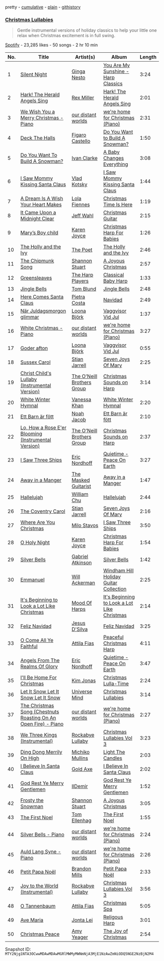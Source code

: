 pretty - [cumulative](/playlists/cumulative/37i9dQZF1DXdRynaRsnoZs.md) - [plain](/playlists/plain/37i9dQZF1DXdRynaRsnoZs) - [githistory](https://github.githistory.xyz/mackorone/spotify-playlist-archive/blob/main/playlists/plain/37i9dQZF1DXdRynaRsnoZs)

### [Christmas Lullabies](https://open.spotify.com/playlist/37i9dQZF1DXdRynaRsnoZs)

> Gentle instrumental versions of holiday classics to help your little one relax when Christmas excitement is in full swing.

[Spotify](https://open.spotify.com/user/spotify) - 23,285 likes - 50 songs - 2 hr 10 min

| No. | Title | Artist(s) | Album | Length |
|---|---|---|---|---|
| 1 | [Silent Night](https://open.spotify.com/track/3sPnX1oNBvVfxf8NzhsZQf) | [Ginga Nesto](https://open.spotify.com/artist/1dNyjcuUQztBbx0zk7MBRc) | [You Are My Sunshine \- Harp Classics](https://open.spotify.com/album/5a8OWw2hbEJofxPO4YFwBE) | 3:24 |
| 2 | [Hark! The Herald Angels Sing](https://open.spotify.com/track/6rBDrbfQOtnJNp0vNq9LuW) | [Rex Miller](https://open.spotify.com/artist/2p9DbVZjPWxDe9o716M43d) | [Hark! The Herald Angels Sing](https://open.spotify.com/album/4xXA2kyLlGXNEzCcyUHscD) | 2:01 |
| 3 | [We Wish You a Merry Christmas \- Piano](https://open.spotify.com/track/3szNR5TwMJxBC4PAc4SIYl) | [our distant worlds](https://open.spotify.com/artist/4fMFhhP8Sqi3WWiaoOm5QT) | [we're home for Christmas \(Piano\)](https://open.spotify.com/album/0ne2v4nlcqGxX9BdEONxcY) | 2:31 |
| 4 | [Deck The Halls](https://open.spotify.com/track/4E4q1ISp6Q416ozStCAZoK) | [Figaro Castello](https://open.spotify.com/artist/5Ry3FXe5PMGIUxcADr3a4n) | [Do You Want to Build A Snowman?](https://open.spotify.com/album/6vaGiLu1MD3JcsZmkQXp6Q) | 1:50 |
| 5 | [Do You Want To Build A Snowman?](https://open.spotify.com/track/2vwIMdSn7LSjFk5YleHKqF) | [Ivan Clarke](https://open.spotify.com/artist/6CDPO2Fvp4FmhIuopGwy2W) | [A Baby Changes Everything](https://open.spotify.com/album/1YHiGXAmqHP3ykTBezP5FV) | 3:08 |
| 6 | [I Saw Mommy Kissing Santa Claus](https://open.spotify.com/track/4lywk6avy47Pfa0z6z65wR) | [Vlad Kotsky](https://open.spotify.com/artist/4dXJTtjTNvhUGdt2j7CU2M) | [I Saw Mommy Kissing Santa Claus](https://open.spotify.com/album/2eaychKI038gk5D6zdYHCO) | 1:44 |
| 7 | [A Dream Is A Wish Your Heart Makes](https://open.spotify.com/track/12m082qt1zlO0KybXIVgnu) | [Lola Fiennes](https://open.spotify.com/artist/2AxgpeDAr8BILZvsEO445F) | [Christmas Time Is Here](https://open.spotify.com/album/6atF2Hn5oYHVxTQe0toTTf) | 1:19 |
| 8 | [It Came Upon a Midnight Clear](https://open.spotify.com/track/6YxMWJd7FWGYh3HbpBvjd9) | [Jeff Wahl](https://open.spotify.com/artist/3z975VInlGLspa4qHMmZwM) | [Christmas Guitar](https://open.spotify.com/album/3DhGSShEDNgIqqecW8EqnR) | 2:15 |
| 9 | [Mary’s Boy child](https://open.spotify.com/track/61VQF7MNKpHtCBZRr3TePx) | [Karen Joyce](https://open.spotify.com/artist/7yb60ZMXVj2XWFhMH8Yuxd) | [Christmas Harp For Babies](https://open.spotify.com/album/3kL1zKzvQYnnZbClSPZCoy) | 1:26 |
| 10 | [The Holly and the Ivy](https://open.spotify.com/track/2OSplb5nVkiivpWjjoSsuO) | [The Poet](https://open.spotify.com/artist/37LEXAV1tfykNBoe1FgSPy) | [The Holly and the Ivy](https://open.spotify.com/album/2jpNCKfqEBi7eTSZODKfZo) | 2:46 |
| 11 | [The Chipmunk Song](https://open.spotify.com/track/7jmrDlg68Otsi3oxZcmJBP) | [Shannon Stuart](https://open.spotify.com/artist/5vGxYS3YeeSFrXGEjFEDTj) | [A Joyous Christmas](https://open.spotify.com/album/0lzvUeQSMEAhZnASLb4RKB) | 2:57 |
| 12 | [Greensleaves](https://open.spotify.com/track/6UDKYg6iEDCM0JGshKbAi5) | [The Harp Players](https://open.spotify.com/artist/51gWjFUuvRVjXQctDzFCIj) | [Classical Baby Harp](https://open.spotify.com/album/0SoCLTx3BVF2CddiM8Hr2H) | 1:33 |
| 13 | [Jingle Bells](https://open.spotify.com/track/14gnIb4UfQhrhnU7Wht94p) | [Tom Blund](https://open.spotify.com/artist/715D4M785npyWgVKLgtXdX) | [Jingle Bells](https://open.spotify.com/album/52Bg9Trlc6ruhgaJ0I65AS) | 2:48 |
| 14 | [Here Comes Santa Claus](https://open.spotify.com/track/4kw3uPY15M4yWHhScit9KR) | [Pietra Costa](https://open.spotify.com/artist/1LZGtjpaZT9G6VQstFr4MX) | [Navidad](https://open.spotify.com/album/6T1G9hiP19tScSIIeDqQT3) | 2:49 |
| 15 | [När Juldagsmorgon glimmar](https://open.spotify.com/track/02zxsFUsoxirgTvDzB1aAn) | [Loona Björk](https://open.spotify.com/artist/2k0OWZxkmZYagyvm0lP2Jz) | [Vaggvisor Vid Jul](https://open.spotify.com/album/4gzft6hAT4tnZqZGjxFgh7) | 1:37 |
| 16 | [White Christmas \- Piano](https://open.spotify.com/track/608LZ7i8QlzDGm6PCzQpN7) | [our distant worlds](https://open.spotify.com/artist/4fMFhhP8Sqi3WWiaoOm5QT) | [we're home for Christmas \(Piano\)](https://open.spotify.com/album/0ne2v4nlcqGxX9BdEONxcY) | 3:27 |
| 17 | [Goder afton](https://open.spotify.com/track/709lkjsCthgu90X7Q5Lzi7) | [Loona Björk](https://open.spotify.com/artist/2k0OWZxkmZYagyvm0lP2Jz) | [Vaggvisor Vid Jul](https://open.spotify.com/album/4gzft6hAT4tnZqZGjxFgh7) | 0:55 |
| 18 | [Sussex Carol](https://open.spotify.com/track/1vCKQqP4EIInHeXIAmaaKi) | [Stian Jarrell](https://open.spotify.com/artist/7xbTF9Vk9lIWrYFwZgeX9v) | [Seven Joys Of Mary](https://open.spotify.com/album/5rkt6ySKd4ozKi1xXOWj3m) | 2:25 |
| 19 | [Christ Child's Lullaby \(Instrumental Version\)](https://open.spotify.com/track/4mIDI8cbAsw2sVD4oG3vCl) | [The O'Neill Brothers Group](https://open.spotify.com/artist/0cylxW7HGdK9xMdubw2oYW) | [Christmas Sounds on Harp](https://open.spotify.com/album/4jiBc5Y3OuHOlllmKb0zb3) | 3:14 |
| 20 | [White Winter Hymnal](https://open.spotify.com/track/2ntmMrc4v2PdLc9r3PYIks) | [Vanessa Khan](https://open.spotify.com/artist/6cjzprtxAqmx74FtQbotMV) | [White Winter Hymnal](https://open.spotify.com/album/6cGz5eTY09lXG6yAmK7Evq) | 2:20 |
| 21 | [Ett Barn är fött](https://open.spotify.com/track/7lDL4Kc3wYxpbdGQ8qINdy) | [Noah Jacob](https://open.spotify.com/artist/4Z5swVp8qC7FbtzOkNaChH) | [Ett Barn är fött](https://open.spotify.com/album/1BY9US3wbFcwvDbXDJtoQD) | 2:10 |
| 22 | [Lo, How a Rose E'er Blooming \(Instrumental Version\)](https://open.spotify.com/track/3sDAasJyBhCo7swSa9MHrk) | [The O'Neill Brothers Group](https://open.spotify.com/artist/0cylxW7HGdK9xMdubw2oYW) | [Christmas Sounds on Harp](https://open.spotify.com/album/4jiBc5Y3OuHOlllmKb0zb3) | 2:37 |
| 23 | [I Saw Three Ships](https://open.spotify.com/track/6yJoCZIFEUx0UFhVmE2QDm) | [Eric Nordhoff](https://open.spotify.com/artist/6egf9BaYi17rYFHpsrELXd) | [Quietime \- Peace On Earth](https://open.spotify.com/album/5cVsi9sRldx6HLChLxTZcz) | 3:27 |
| 24 | [Away in a Manger](https://open.spotify.com/track/4oBbsBouyrXW33ZbGiPnlH) | [The Masked Guitarist](https://open.spotify.com/artist/60JboBXHFYFoJk6e1TrtZT) | [Away in a Manger](https://open.spotify.com/album/02EzVlaMiFQspWECiEBYLd) | 1:47 |
| 25 | [Hallelujah](https://open.spotify.com/track/4vXkT1Dgel9Y3W9V3IvM74) | [William Chu](https://open.spotify.com/artist/1OMbaqIBBz86y7FdoMcwMv) | [Hallelujah](https://open.spotify.com/album/38alZxIo99eD19U9ldrQSl) | 2:44 |
| 26 | [The Coventry Carol](https://open.spotify.com/track/1qRLuNPkZL4NcTvhbrn6yI) | [Stian Jarrell](https://open.spotify.com/artist/7xbTF9Vk9lIWrYFwZgeX9v) | [Seven Joys Of Mary](https://open.spotify.com/album/5rkt6ySKd4ozKi1xXOWj3m) | 2:16 |
| 27 | [Where Are You Christmas](https://open.spotify.com/track/5PErjyynAj7MW07Rkyj4Rr) | [Milo Stavos](https://open.spotify.com/artist/4qJYgLgyq8lH4yaQ4qrJYP) | [I Saw Three Ships](https://open.spotify.com/album/159FJPsslJcKtheKUuKVeP) | 3:50 |
| 28 | [O Holy Night](https://open.spotify.com/track/32i2RMnxpMfTYBRGhNWZbb) | [Karen Joyce](https://open.spotify.com/artist/7yb60ZMXVj2XWFhMH8Yuxd) | [Christmas Harp For Babies](https://open.spotify.com/album/3kL1zKzvQYnnZbClSPZCoy) | 1:54 |
| 29 | [Silver Bells](https://open.spotify.com/track/2aGgTEJFKaodysFjnViaXg) | [Gabriel Atkinson](https://open.spotify.com/artist/3STDUdNiJtmSG8yzbE76bq) | [Silver Bells](https://open.spotify.com/album/3fXsUAjOcpW0OBXd0NBgT3) | 1:42 |
| 30 | [Emmanuel](https://open.spotify.com/track/26FxkfhUC6opL8Kr7ej5nM) | [Will Ackerman](https://open.spotify.com/artist/5MHSgzpt7607DgUgvOTlLd) | [Windham Hill Holiday Guitar Collection](https://open.spotify.com/album/0wMljJkbo5ZcspfK2VzMgz) | 2:25 |
| 31 | [It's Beginning to Look a Lot Like Christmas](https://open.spotify.com/track/33CwvvehOkrLRCG0cySKLi) | [Mood Of Harps](https://open.spotify.com/artist/0GvtayC9qA80kdronm7y5Q) | [It's Beginning to Look a Lot Like Christmas](https://open.spotify.com/album/0tIWFiV6KbzbzPwmRUozVf) | 2:14 |
| 32 | [Feliz Navidad](https://open.spotify.com/track/1Du3glA0jYeBg2G1WJSQ7a) | [Jesus D'Silva](https://open.spotify.com/artist/5ymtH0MZbCoCdAtst1ceOC) | [Feliz Navidad](https://open.spotify.com/album/4NFKrRFZyFy0MrILKJzJqp) | 3:25 |
| 33 | [O Come All Ye Faithful](https://open.spotify.com/track/2s52PLq7hqaO2kmb6CPn6T) | [Attila Fias](https://open.spotify.com/artist/3V1CgXZe3cFkJ9VDSeFKkl) | [Peaceful Christmas Harp](https://open.spotify.com/album/1ZPpgQnJEJEHCycs1dWEHl) | 4:11 |
| 34 | [Angels From The Realms Of Glory](https://open.spotify.com/track/4xKthebrMWpRlfCdqGjfZk) | [Eric Nordhoff](https://open.spotify.com/artist/6egf9BaYi17rYFHpsrELXd) | [Quietime \- Peace On Earth](https://open.spotify.com/album/5cVsi9sRldx6HLChLxTZcz) | 3:47 |
| 35 | [I'll Be Home For Christmas](https://open.spotify.com/track/1CwDDR2vP1nqJGan8eaX7I) | [Kim Jonas](https://open.spotify.com/artist/1FlrpSI88fx7RNjHNHbc2H) | [Christmas Lulla\-Time](https://open.spotify.com/album/6ps54XFLGbWyEdPEEqLZGc) | 2:24 |
| 36 | [Let It Snow Let It Snow Let It Snow](https://open.spotify.com/track/15a8V1kcwfqimlHRe5n6Yl) | [Universe Mind](https://open.spotify.com/artist/2awxN1MZogaVe4XxP4NNjG) | [Christmas Lullabies](https://open.spotify.com/album/5gcFtGz8MFUST69lxrvVol) | 3:14 |
| 37 | [The Christmas Song \(Chestnuts Roasting On An Open Fire\) \- Piano](https://open.spotify.com/track/1p0ZcKHqx7rnbpmOtjn50M) | [our distant worlds](https://open.spotify.com/artist/4fMFhhP8Sqi3WWiaoOm5QT) | [we're home for Christmas \(Piano\)](https://open.spotify.com/album/0ne2v4nlcqGxX9BdEONxcY) | 2:27 |
| 38 | [We Three Kings \(Instrumental\)](https://open.spotify.com/track/4K9nBWXE1KaAuORjR6fafU) | [Rockabye Lullaby](https://open.spotify.com/artist/3y0d6ljlxup7X9hZKSdKbr) | [Christmas Lullabies Vol 3](https://open.spotify.com/album/17kPYRSo1D9KTGZy4fKB7n) | 3:23 |
| 39 | [Ding Dong Merrily On High](https://open.spotify.com/track/51VCb04kTqUOziuk2kviK5) | [Michiko Mullins](https://open.spotify.com/artist/0kZcnLHQCIufaWOKpac6ZG) | [Light The Candles](https://open.spotify.com/album/1iAiCpBrkkToAoC7CU1Ed9) | 2:03 |
| 40 | [I Believe In Santa Claus](https://open.spotify.com/track/6Vm4eMLPr43DFlZ6stXEKc) | [Gold Axe](https://open.spotify.com/artist/3Vhv6wtaE2hyhQllaBBdd2) | [I Believe In Santa Claus](https://open.spotify.com/album/1ueh7lgp8KLCiBoA3ICEkH) | 2:02 |
| 41 | [God Rest Ye Merry Gentlemen](https://open.spotify.com/track/7BvZgDcV6eUZ7H4rivyj0a) | [IlDemir](https://open.spotify.com/artist/2ltRPQzXd13wJclrBGeaud) | [God Rest Ye Merry Gentlemen](https://open.spotify.com/album/5AhxuuosbvJk98PD63kMa9) | 1:52 |
| 42 | [Frosty the Snowman](https://open.spotify.com/track/5QLExSTWr6iDncCkWh7pfe) | [Shannon Stuart](https://open.spotify.com/artist/5vGxYS3YeeSFrXGEjFEDTj) | [A Joyous Christmas](https://open.spotify.com/album/0lzvUeQSMEAhZnASLb4RKB) | 3:05 |
| 43 | [The First Noel](https://open.spotify.com/track/2ijFTJ7XHAbD9sgcVfPy5w) | [Tom Ellenhag](https://open.spotify.com/artist/0gAd6Hy6KbkeWOop5aTMqQ) | [The First Noel](https://open.spotify.com/album/66Q3ybskRWvQHk1BMNfsM6) | 1:55 |
| 44 | [Silver Bells \- Piano](https://open.spotify.com/track/5HGeOWobPDjZZ3vc0tUA0x) | [our distant worlds](https://open.spotify.com/artist/4fMFhhP8Sqi3WWiaoOm5QT) | [we're home for Christmas \(Piano\)](https://open.spotify.com/album/0ne2v4nlcqGxX9BdEONxcY) | 2:24 |
| 45 | [Auld Lang Syne \- Piano](https://open.spotify.com/track/32Y4DwN03IaodKSleTKXHR) | [our distant worlds](https://open.spotify.com/artist/4fMFhhP8Sqi3WWiaoOm5QT) | [we're home for Christmas \(Piano\)](https://open.spotify.com/album/0ne2v4nlcqGxX9BdEONxcY) | 2:26 |
| 46 | [Petit Papa Noël](https://open.spotify.com/track/6OwstAX8yxSqc3itLP03hF) | [Brandon Mills](https://open.spotify.com/artist/0lfAQQLGm6TkTJ4JL9La2z) | [Petit Papa Noël](https://open.spotify.com/album/7HiT8CeoS3mij30fdTMxX1) | 2:33 |
| 47 | [Joy to the World \(Instrumental\)](https://open.spotify.com/track/2XG2tfepUFV6ujKSLFmL7u) | [Rockabye Lullaby](https://open.spotify.com/artist/3y0d6ljlxup7X9hZKSdKbr) | [Christmas Lullabies Vol 3](https://open.spotify.com/album/17kPYRSo1D9KTGZy4fKB7n) | 3:56 |
| 48 | [O Tannenbaum](https://open.spotify.com/track/7h63D3GIj99OkdMILmrCZf) | [Attila Fias](https://open.spotify.com/artist/3V1CgXZe3cFkJ9VDSeFKkl) | [Christmas Spa](https://open.spotify.com/album/6i7aQrxUd1jpAR6Ni95uib) | 5:05 |
| 49 | [Ave Maria](https://open.spotify.com/track/1igkY9A1HcPCcvq3PIMReq) | [Jonta Lei](https://open.spotify.com/artist/5bRtL6wZclxJEQiqsR9lNC) | [Religous Harp](https://open.spotify.com/album/4ThFe1arVGMNwLQTNONbWn) | 3:01 |
| 50 | [Christmas Peace](https://open.spotify.com/track/5Jxv7KoYizZe91nA4PpaDY) | [Amy Yeager](https://open.spotify.com/artist/5xfWkvMNQZUL93sfFVRQqj) | [The Joy of Christmas](https://open.spotify.com/album/6wIKUnFppzUPdkXF4AvWiD) | 2:54 |

Snapshot ID: `MTY2Njg1NTA3OCwwMDAwMDAwMGRlMWMyMWNmNjA3MjE1NzAwZmNiODQ5NGE2NzBjN2M4`
